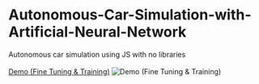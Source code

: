 # Autonomous-Car-Simulation-with-Artificial-Neural-Network<br/>
Autonomous car simulation using JS with no libraries<br/><br/>
[Demo (Fine Tuning & Training)](https://vimeo.com/760608371)
![Demo (Fine Tuning & Training)](https://user-images.githubusercontent.com/56095796/196001186-d18e595f-1ef5-4bbf-b4dc-11330120c27f.png)
